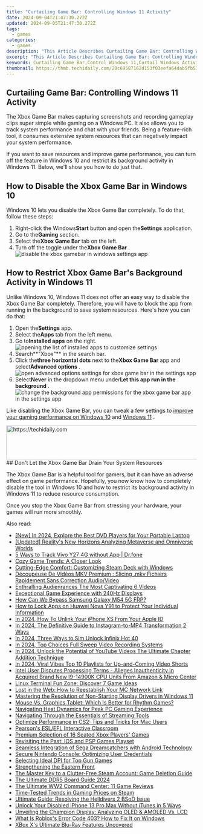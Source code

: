 ```yaml
---
title: "Curtailing Game Bar: Controlling Windows 11 Activity"
date: 2024-09-04T21:47:30.272Z
updated: 2024-09-05T21:47:30.272Z
tags:
  - games
categories:
  - games
description: "This Article Describes Curtailing Game Bar: Controlling Windows 11 Activity"
excerpt: "This Article Describes Curtailing Game Bar: Controlling Windows 11 Activity"
keywords: Curtailing Game Bar,Control Windows 11,Curtail Windows Activity,Game Bar Management,Activity Limitation in Windows,Curtailing System Interruptions,Windows 11 Constrain Feature
thumbnail: https://thmb.techidaily.com/20c69587162d153f03eefa64dab5fb5356740a9d42978b0299a0a4d322290d05.jpeg
---
```


## Curtailing Game Bar: Controlling Windows 11 Activity

 The Xbox Game Bar makes capturing screenshots and recording gameplay clips super simple while gaming on a Windows PC. It also allows you to track system performance and chat with your friends. Being a feature-rich tool, it consumes extensive system resources that can negatively impact your system performance.

 If you want to save resources and improve game performance, you can turn off the feature in Windows 10 and restrict its background activity in Windows 11\. Below, we'll show you how to do just that.

## How to Disable the Xbox Game Bar in Windows 10

 Windows 10 lets you disable the Xbox Game Bar completely. To do that, follow these steps:

1. Right-click the Windows**Start** button and open the**Settings** application.
2. Go to the**Gaming** section.
3. Select the**Xbox Game Bar** tab on the left.
4. Turn off the toggle under the**Xbox Game Bar** .  
![disable the xbox gamebar in windows settings app](https://static1.makeuseofimages.com/wordpress/wp-content/uploads/2023/05/the-xbox-game-bar-option.jpg)

## How to Restrict Xbox Game Bar's Background Activity in Windows 11

 Unlike Windows 10, Windows 11 does not offer an easy way to disable the Xbox Game Bar completely. Therefore, you will have to block the app from running in the background to save system resources. Here's how you can do that:

1. Open the**Settings** app.
2. Select the**Apps** tab from the left menu.
3. Go to**Installed apps** on the right.  
![opening the list of installed apps to customize settings](https://static1.makeuseofimages.com/wordpress/wp-content/uploads/2023/10/opening-the-list-of-installed-apps-to-customize-settings-1.jpg)
4. Search**"Xbox"** in the search bar.
5. Click the**three horizontal dots** next to the**Xbox Game Bar** app and select**Advanced options** .  
![open advanced options settings for xbox game bar in the settings app](https://static1.makeuseofimages.com/wordpress/wp-content/uploads/2023/10/tweak-advanced-options-settings-for-xbox-game-bar-in-the-settings-app.jpg)
6. Select**Never** in the dropdown menu under**Let this app run in the background** .  
![change the background app permissions for the xbox game bar app in the settings app](https://static1.makeuseofimages.com/wordpress/wp-content/uploads/2023/10/change-the-background-app-permissions-for-the-xbox-game-bar-app-in-the-settings-app.jpg)

 Like disabling the Xbox Game Bar, you can tweak a few settings to [improve your gaming performance on Windows 10](https://www.makeuseof.com/tag/optimize-windows-10-gaming/) and [Windows 11](https://www.makeuseof.com/improve-gaming-experience-windows-11/) .

<!-- affiliate ads begin -->
<a href="https://aligracehair.sjv.io/c/5597632/1925549/19272" target="_top" id="1925549">
  <img src="//a.impactradius-go.com/display-ad/19272-1925549" border="0" alt="https://techidaily.com" width="728" height="90"/>
</a>
<img height="0" width="0" src="https://aligracehair.sjv.io/i/5597632/1925549/19272" style="position:absolute;visibility:hidden;" border="0" />
<!-- affiliate ads end -->
## Don't Let the Xbox Game Bar Drain Your System Resources

 The Xbox Game Bar is a helpful tool for gamers, but it can have an adverse effect on game performance. Hopefully, you now know how to completely disable the tool in Windows 10 and how to restrict its background activity in Windows 11 to reduce resource consumption.

 Once you stop the Xbox Game Bar from stressing your hardware, your games will run more smoothly.


<ins class="adsbygoogle"
     style="display:block"
     data-ad-format="autorelaxed"
     data-ad-client="ca-pub-7571918770474297"
     data-ad-slot="1223367746"></ins>



<ins class="adsbygoogle"
     style="display:block"
     data-ad-client="ca-pub-7571918770474297"
     data-ad-slot="8358498916"
     data-ad-format="auto"
     data-full-width-responsive="true"></ins>





<span class="atpl-alsoreadstyle">Also read:</span>
<div><ul>
<li><a href="https://fox-cloud.techidaily.com/new-in-2024-explore-the-best-dvd-players-for-your-portable-laptop/"><u>[New] In 2024, Explore the Best DVD Players for Your Portable Laptop</u></a></li>
<li><a href="https://article-tips.techidaily.com/updated-realitys-new-horizons-analyzing-metaverse-and-omniverse-worlds/"><u>[Updated] Reality's New Horizons  Analyzing Metaverse and Omniverse Worlds</u></a></li>
<li><a href="https://android-location-track.techidaily.com/5-ways-to-track-vivo-y27-4g-without-app-drfone-by-drfone-virtual-android/"><u>5 Ways to Track Vivo Y27 4G without App | Dr.fone</u></a></li>
<li><a href="https://games-able.techidaily.com/cozy-game-trends-a-closer-look/"><u>Cozy Game Trends: A Closer Look</u></a></li>
<li><a href="https://games-able.techidaily.com/cutting-edge-comfort-customizing-steam-deck-with-windows/"><u>Cutting-Edge Comfort: Customizing Steam Deck with Windows</u></a></li>
<li><a href="https://tech-revival.techidaily.com/decoupeuse-de-videos-mkv-premium-slicing-mkv-fichiers-rapidement-sans-correction-audiovideo/"><u>Découpeuse De Vidéos MKV Premium : Slicing .mkv Fichiers Rapidement Sans Correction Audio/Video</u></a></li>
<li><a href="https://extra-information.techidaily.com/enthralling-audienrances-the-most-captivating-6-videos/"><u>Enthralling Audienrances  The Most Captivating 6 Videos</u></a></li>
<li><a href="https://games-able.techidaily.com/exceptional-game-experience-with-240hz-displays/"><u>Exceptional Game Experience with 240Hz Displays</u></a></li>
<li><a href="https://android-frp.techidaily.com/how-can-we-bypass-samsung-galaxy-m54-5g-frp-by-drfone-android/"><u>How Can We Bypass Samsung Galaxy M54 5G FRP?</u></a></li>
<li><a href="https://android-unlock.techidaily.com/how-to-lock-apps-on-huawei-nova-y91-to-protect-your-individual-information-by-drfone-android/"><u>How to Lock Apps on Huawei Nova Y91 to Protect Your Individual Information</u></a></li>
<li><a href="https://apple-account.techidaily.com/in-2024-how-to-unlink-your-iphone-xs-from-your-apple-id-by-drfone-ios/"><u>In 2024, How To Unlink Your iPhone XS From Your Apple ID</u></a></li>
<li><a href="https://instagram-videos.techidaily.com/in-2024-the-definitive-guide-to-instagram-to-mp4-transformation-2-ways/"><u>In 2024, The Definitive Guide to Instagram-to-MP4 Transformation 2 Ways</u></a></li>
<li><a href="https://sim-unlock.techidaily.com/in-2024-three-ways-to-sim-unlock-infinix-hot-40-by-drfone-android/"><u>In 2024, Three Ways to Sim Unlock Infinix Hot 40</u></a></li>
<li><a href="https://some-tips.techidaily.com/in-2024-top-choices-full-sweep-video-recording-systems/"><u>In 2024, Top Choices  Full Sweep Video Recording Systems</u></a></li>
<li><a href="https://youtube-stream.techidaily.com/in-2024-unlock-the-potential-of-youtube-videos-the-ultimate-chapter-addition-technique/"><u>In 2024, Unlock the Potential of YouTube Videos  The Ultimate Chapter Addition Technique</u></a></li>
<li><a href="https://facebook-record-videos.techidaily.com/in-2024-viral-vibes-top-10-playlists-for-up-and-coming-video-shorts/"><u>In 2024, Viral Vibes  Top 10 Playlists for Up-and-Coming Video Shorts</u></a></li>
<li><a href="https://hardware-updates.techidaily.com/intel-user-disputes-processing-terms-alleges-inauthenticity-in-acquired-brand-new-i9-14900k-cpu-units-from-amazon-and-micro-center/"><u>Intel User Disputes Processing Terms - Alleges Inauthenticity in Acquired Brand New I9-14900K CPU Units From Amazon & Micro Center</u></a></li>
<li><a href="https://games-able.techidaily.com/linux-terminal-fun-zone-discover-7-game-ideas/"><u>Linux Terminal Fun Zone: Discover 7 Game Ideas</u></a></li>
<li><a href="https://games-able.techidaily.com/lost-in-the-web-how-to-reestablish-your-mc-network-link/"><u>Lost in the Web: How to Reestablish Your MC Network Link</u></a></li>
<li><a href="https://games-able.techidaily.com/mastering-the-resolution-of-non-starting-display-drivers-in-windows-11/"><u>Mastering the Resolution of Non-Starting Display Drivers in Windows 11</u></a></li>
<li><a href="https://games-able.techidaily.com/mouse-vs-graphics-tablet-which-is-better-for-rhythm-games/"><u>Mouse Vs. Graphics Tablet: Which Is Better for Rhythm Games?</u></a></li>
<li><a href="https://games-able.techidaily.com/navigating-heat-dynamics-for-peak-pc-gaming-experience/"><u>Navigating Heat Dynamics for Peak PC Gaming Experience</u></a></li>
<li><a href="https://games-able.techidaily.com/navigating-through-the-essentials-of-streaming-tools/"><u>Navigating Through the Essentials of Streaming Tools</u></a></li>
<li><a href="https://games-able.techidaily.com/optimize-performance-in-cs2-tips-and-tricks-for-mac-users/"><u>Optimize Performance in CS2: Tips and Tricks for Mac Users</u></a></li>
<li><a href="https://mondly-stories.techidaily.com/pearsons-eslefl-interactive-classroom/"><u>Pearson's ESL/EFL Interactive Classroom</u></a></li>
<li><a href="https://games-able.techidaily.com/premium-selection-of-16-seated-xbox-players-games/"><u>Premium Selection of 16 Seated Xbox Players' Games</u></a></li>
<li><a href="https://games-able.techidaily.com/revisiting-the-past-ios-and-psp-games-playset/"><u>Revisiting the Past: IOS and PSP Games Playset</u></a></li>
<li><a href="https://games-able.techidaily.com/seamless-integration-of-sega-dreamcatchers-with-android-technology/"><u>Seamless Integration of Sega Dreamcatchers with Android Technology</u></a></li>
<li><a href="https://games-able.techidaily.com/secure-nintendo-console-optimizing-user-credentials/"><u>Secure Nintendo Console: Optimizing User Credentials</u></a></li>
<li><a href="https://games-able.techidaily.com/selecting-ideal-dpi-for-top-gun-games/"><u>Selecting Ideal DPI for Top Gun Games</u></a></li>
<li><a href="https://games-able.techidaily.com/strengthening-the-eastern-front/"><u>Strengthening the Eastern Front</u></a></li>
<li><a href="https://games-able.techidaily.com/the-master-key-to-a-clutter-free-steam-account-game-deletion-guide/"><u>The Master Key to a Clutter-Free Steam Account: Game Deletion Guide</u></a></li>
<li><a href="https://games-able.techidaily.com/the-ultimate-ddr5-board-guide-2024/"><u>The Ultimate DDR5 Board Guide 2024</u></a></li>
<li><a href="https://games-able.techidaily.com/the-ultimate-ww2-command-center-11-game-reviews/"><u>The Ultimate WW2 Command Center: 11 Game Reviews</u></a></li>
<li><a href="https://games-able.techidaily.com/time-tested-trends-in-gaming-prices-on-steam/"><u>Time-Tested Trends in Gaming Prices on Steam</u></a></li>
<li><a href="https://win-able.techidaily.com/ultimate-guide-resolving-the-helldivers-2-bsod-issue/"><u>Ultimate Guide: Resolving the Helldivers 2 BSoD Issue</u></a></li>
<li><a href="https://ios-unlock.techidaily.com/unlock-your-disabled-iphone-13-pro-max-without-itunes-in-5-ways-by-drfone-ios/"><u>Unlock Your Disabled iPhone 13 Pro Max Without iTunes in 5 Ways</u></a></li>
<li><a href="https://games-able.techidaily.com/unveiling-the-champion-display-analyzing-oled-and-amoled-vs-lcd/"><u>Unveiling the Champion Display: Analyzing OLED & AMOLED Vs. LCD</u></a></li>
<li><a href="https://games-able.techidaily.com/what-is-robloxs-error-code-403-how-to-fix-it-on-windows/"><u>What Is Roblox's Error Code 403? How to Fix It on Windows</u></a></li>
<li><a href="https://games-able.techidaily.com/xbox-xs-ultimate-blu-ray-features-uncovered/"><u>XBox X's Ultimate Blu-Ray Features Uncovered</u></a></li>
</ul></div>
